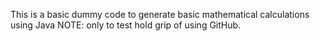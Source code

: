 This is a basic dummy code to generate basic mathematical calculations using Java
NOTE: only to test hold grip of using GitHub.
